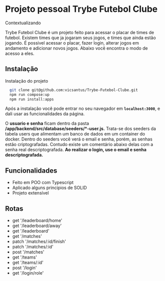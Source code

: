 # Projeto pessoal Trybe Futebol Clube

Contextualizando

Trybe Futebol Clube é um projeto feito para acessar o placar de times de futebol. Existem times que ja jogaram seus jogos, e times que ainda estão jogando. É possivel acessar o placar, fazer login, alterar jogos em andamento e adicionar novos jogos. Abaixo você encontra o modo de acesso a eles.

## Instalação

Instalação do projeto

```bash
  git clone git@github.com:vicsantus/Trybe-Futebol-Clube.git
  npm run compose:up
  npm run install:apps
```

Após a instalação você pode entrar no seu navegador em **`localhost:3000`**, e dali usar as funcionalidades da página.

O **usuario e senha** ficam dentro da pasta **/app/backend/src/database/seeders/\*-user.js.** Trata-se dos seeders da tabela users que alimentam um banco de dados em um container do docker. Dentro do seeders você verá o email e senha, porém, as senhas estão criptografadas. Contudo existe um comentário abaixo delas com a senha real descriptografada. **Ao realizar o login, use o email e senha descriptografada.**

## Funcionalidades

- Feito em POO com Typescript
- Aplicado alguns principios de SOLID
- Projeto extensível

## Rotas

- get '/leaderboard/home'
- get '/leaderboard/away'
- get '/leaderboard'
- get '/matches'
- patch '/matches/:id/finish'
- patch '/matches/:id'
- post '/matches'
- get '/teams'
- get '/teams/:id'
- post '/login'
- get '/login/role'
